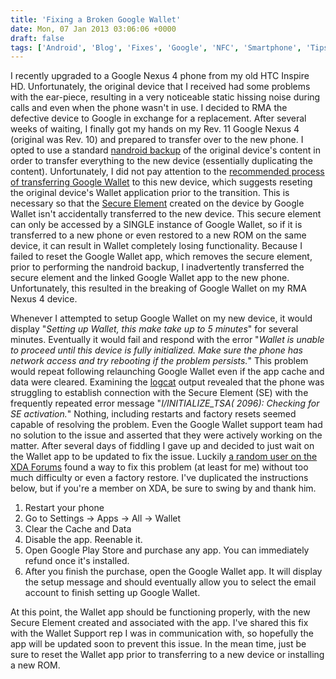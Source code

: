 ```yaml
---
title: 'Fixing a Broken Google Wallet'
date: Mon, 07 Jan 2013 03:06:06 +0000
draft: false
tags: ['Android', 'Blog', 'Fixes', 'Google', 'NFC', 'Smartphone', 'Tips', 'Tricks']
---
```


I recently upgraded to a Google Nexus 4 phone from my old HTC Inspire HD. Unfortunately, the original device that I received had some problems with the ear-piece, resulting in a very noticeable static hissing noise during calls and even when the phone wasn't in use. I decided to RMA the defective device to Google in exchange for a replacement. After several weeks of waiting, I finally got my hands on my Rev. 11 Google Nexus 4 (original was Rev. 10) and prepared to transfer over to the new phone. I opted to use a standard [nandroid backup](http://forum.xda-developers.com/wiki/NANDroid) of the original device's content in order to transfer everything to the new device (essentially duplicating the content). Unfortunately, I did not pay attention to the [recommended process of transferring Google Wallet](http://support.google.com/wallet/bin/answer.py?hl=en&answer=2478688) to this new device, which suggests reseting the original device's Wallet application prior to the transition. This is necessary so that the [Secure Element](http://www.google.com/wallet/faq.html#security-and-privacy-in-store) created on the device by Google Wallet isn't accidentally transferred to the new device. This secure element can only be accessed by a SINGLE instance of Google Wallet, so if it is transferred to a new phone or even restored to a new ROM on the same device, it can result in Wallet completely losing functionality. Because I failed to reset the Google Wallet app, which removes the secure element, prior to performing the nandroid backup, I inadvertently transferred the secure element and the linked Google Wallet app to the new phone. Unfortunately, this resulted in the breaking of Google Wallet on my RMA Nexus 4 device.

Whenever I attempted to setup Google Wallet on my new device, it would display "_Setting up Wallet, this make take up to 5 minutes_" for several minutes. Eventually it would fail and respond with the error "_Wallet is unable to proceed until this device is fully initialized. Make sure the phone has network access and try rebooting if the problem persists._" This problem would repeat following relaunching Google Wallet even if the app cache and data were cleared. Examining the [logcat](http://developer.android.com/tools/help/logcat.html) output revealed that the phone was struggling to establish connection with the Secure Element (SE) with the frequently repeated error message "_I/INITIALIZE\_TSA( 2096): Checking for SE activation._" Nothing, including restarts and factory resets seemed capable of resolving the problem. Even the Google Wallet support team had no solution to the issue and asserted that they were actively working on the matter. After several days of fiddling I gave up and decided to just wait on the Wallet app to be updated to fix the issue. Luckily [a random user on the XDA Forums](http://forum.xda-developers.com/showpost.php?p=36376157&postcount=60) found a way to fix this problem (at least for me) without too much difficulty or even a factory restore. I've duplicated the instructions below, but if you're a member on XDA, be sure to swing by and thank him.

1.  Restart your phone
2.  Go to Settings -> Apps -> All -> Wallet
3.  Clear the Cache and Data
4.  Disable the app. Reenable it.
5.  Open Google Play Store and purchase any app. You can immediately refund once it's installed.
6.  After you finish the purchase, open the Google Wallet app. It will display the setup message and should eventually allow you to select the email account to finish setting up Google Wallet.

At this point, the Wallet app should be functioning properly, with the new Secure Element created and associated with the app. I've shared this fix with the Wallet Support rep I was in communication with, so hopefully the app will be updated soon to prevent this issue. In the mean time, just be sure to reset the Wallet app prior to transferring to a new device or installing a new ROM.